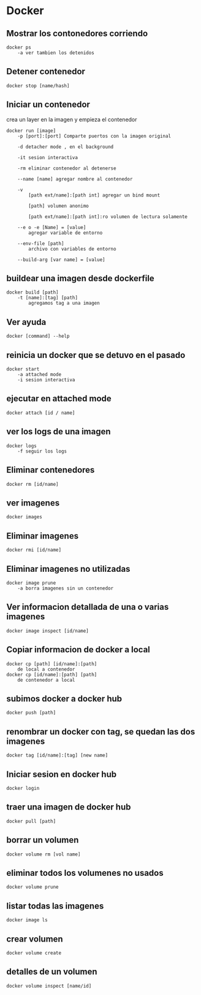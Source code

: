 # Docker 

## Mostrar los contonedores corriendo
    docker ps
        -a ver tambien los detenidos

## Detener contenedor
    docker stop [name/hash]

## Iniciar un contenedor
crea un layer en la imagen y empieza el contenedor
    
    docker run [image]
        -p [port]:[port] Comparte puertos con la imagen original

        -d detacher mode , en el background

        -it sesion interactiva

        -rm eliminar contenedor al detenerse

        --name [name] agregar nombre al contenedor

        -v 
            [path ext/name]:[path int] agregar un bind mount 
            
            [path] volumen anonimo
            
            [path ext/name]:[path int]:ro volumen de lectura solamente
        
        --e o -e [Name] = [value]
            agregar variable de entorno
        
        --env-file [path]
            archivo con variables de entorno
        
        --build-arg [var name] = [value]


## buildear una imagen desde dockerfile
    docker build [path]
        -t [name]:[tag] [path]
            agregamos tag a una imagen

## Ver ayuda
    docker [command] --help

## reinicia un docker que se detuvo en el pasado
    docker start
        -a attached mode
        -i sesion interactiva
    

## ejecutar en attached mode 
    docker attach [id / name]

## ver los logs de una imagen
    docker logs
        -f seguir los logs

## Eliminar contenedores
    docker rm [id/name]

## ver imagenes
    docker images

## Eliminar imagenes
    docker rmi [id/name]

## Eliminar imagenes no utilizadas
    docker image prune
        -a borra imagenes sin un contenedor

## Ver informacion detallada de una o varias imagenes
    docker image inspect [id/name]

## Copiar informacion de docker a local
    docker cp [path] [id/name]:[path]
        de local a contenedor
    docker cp [id/name]:[path] [path]
        de contenedor a local

## subimos docker a docker hub
    docker push [path]

## renombrar un docker con tag, se quedan las dos imagenes
    docker tag [id/name]:[tag] [new name]

## Iniciar sesion en docker hub
    docker login

## traer una imagen de docker hub
    docker pull [path]

## borrar un volumen 
    docker volume rm [vol name]

## eliminar todos los volumenes no usados
    docker volume prune

## listar todas las imagenes
    docker image ls

## crear volumen
    docker volume create 

## detalles de un volumen
    docker volume inspect [name/id]



